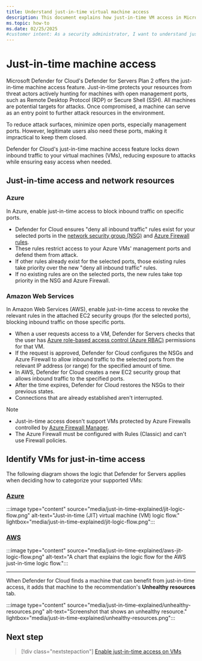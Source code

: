 ```yaml
---
title: Understand just-in-time virtual machine access
description: This document explains how just-in-time VM access in Microsoft Defender for Cloud helps you control access to your Azure virtual machines
ms.topic: how-to
ms.date: 02/25/2025
#customer intent: As a security administrator, I want to understand just-in-time VM access so that I can control access to my Azure virtual machines.
---
```


# Just-in-time machine access

Microsoft Defender for Cloud's Defender for Servers Plan 2 offers the just-in-time machine access feature. Just-in-time protects your resources from threat actors actively hunting for machines with open management ports, such as Remote Desktop Protocol (RDP) or Secure Shell (SSH). All machines are potential targets for attacks. Once compromised, a machine can serve as an entry point to further attack resources in the environment.

To reduce attack surfaces, minimize open ports, especially management ports. However, legitimate users also need these ports, making it impractical to keep them closed.

Defender for Cloud's just-in-time machine access feature locks down inbound traffic to your virtual machines (VMs), reducing exposure to attacks while ensuring easy access when needed.

## Just-in-time access and network resources

### Azure

In Azure, enable just-in-time access to block inbound traffic on specific ports.

- Defender for Cloud ensures "deny all inbound traffic" rules exist for your selected ports in the [network security group (NSG)](/azure/virtual-network/network-security-groups-overview#security-rules) and [Azure Firewall rules](/azure/firewall/rule-processing).
- These rules restrict access to your Azure VMs' management ports and defend them from attack.
- If other rules already exist for the selected ports, those existing rules take priority over the new "deny all inbound traffic" rules.
- If no existing rules are on the selected ports, the new rules take top priority in the NSG and Azure Firewall.

### Amazon Web Services

In Amazon Web Services (AWS), enable just-in-time access to revoke the relevant rules in the attached EC2 security groups (for the selected ports), blocking inbound traffic on those specific ports.

- When a user requests access to a VM, Defender for Servers checks that the user has [Azure role-based access control (Azure RBAC)](/azure/role-based-access-control/role-assignments-portal) permissions for that VM.
- If the request is approved, Defender for Cloud configures the NSGs and Azure Firewall to allow inbound traffic to the selected ports from the relevant IP address (or range) for the specified amount of time.
- In AWS, Defender for Cloud creates a new EC2 security group that allows inbound traffic to the specified ports.
- After the time expires, Defender for Cloud restores the NSGs to their previous states.
- Connections that are already established aren't interrupted.

> [!NOTE]
> - Just-in-time access doesn't support VMs protected by Azure Firewalls controlled by [Azure Firewall Manager](/azure/firewall-manager/overview).
> - The Azure Firewall must be configured with Rules (Classic) and can't use Firewall policies.

## Identify VMs for just-in-time access

The following diagram shows the logic that Defender for Servers applies when deciding how to categorize your supported VMs:

### [**Azure**](#tab/defender-for-container-arch-aks)

:::image type="content" source="media/just-in-time-explained/jit-logic-flow.png" alt-text="Just-in-time (JIT) virtual machine (VM) logic flow." lightbox="media/just-in-time-explained/jit-logic-flow.png":::

### [**AWS**](#tab/defender-for-container-arch-eks)

:::image type="content" source="media/just-in-time-explained/aws-jit-logic-flow.png" alt-text="A chart that explains the logic flow for the AWS just-in-time logic flow.":::

---

When Defender for Cloud finds a machine that can benefit from just-in-time access, it adds that machine to the recommendation's **Unhealthy resources** tab.

:::image type="content" source="media/just-in-time-explained/unhealthy-resources.png" alt-text="Screenshot that shows an unhealthy resource." lightbox="media/just-in-time-explained/unhealthy-resources.png":::

## Next step

> [!div class="nextstepaction"]
> [Enable just-in-time access on VMs](just-in-time-access-usage.yml)
